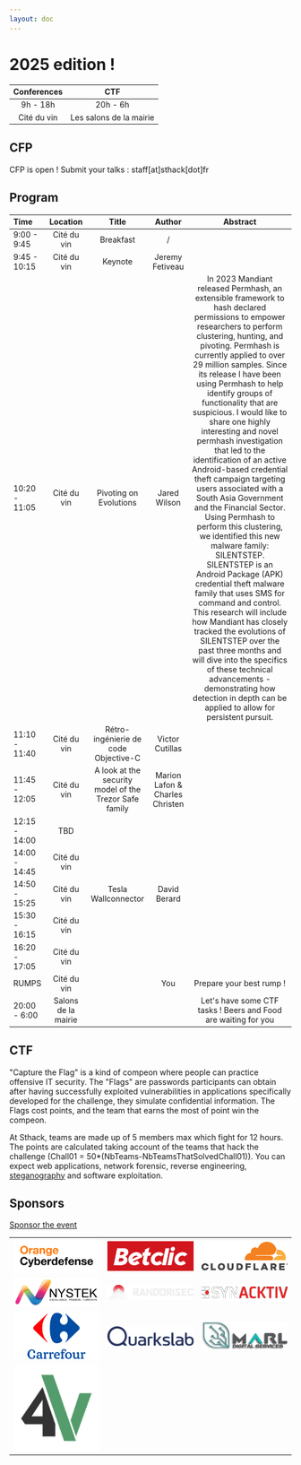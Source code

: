 ```yaml
---
layout: doc
---
```


# 2025 edition !

| Conferences |           CTF           |
| :---------: | :---------------------: |
|  9h - 18h   |        20h - 6h         |
| Cité du vin | Les salons de la mairie |

## CFP

CFP is open ! Submit your talks : staff[at]sthack[dot]fr

## Program

| Time          |      Location       |                         Title                          |             Author              |                                                                                                                                                                                                                                                                                                                                                                                                                                                                                                                                    Abstract                                                                                                                                                                                                                                                                                                                                                                                                                                                                                                                                    |
| :------------ | :-----------------: | :----------------------------------------------------: | :-----------------------------: | :----------------------------------------------------------------------------------------------------------------------------------------------------------------------------------------------------------------------------------------------------------------------------------------------------------------------------------------------------------------------------------------------------------------------------------------------------------------------------------------------------------------------------------------------------------------------------------------------------------------------------------------------------------------------------------------------------------------------------------------------------------------------------------------------------------------------------------------------------------------------------------------------------------------------------------------------------------------------------------------------------------------------------------------------------------------------------: |
| 9:00 - 9:45   |     Cité du vin     |                       Breakfast                        |                /                |                                                                                                                                                                                                                                                                                                                                                                                                                                                                                                                                                                                                                                                                                                                                                                                                                                                                                                                                                                                                                                                                                |
| 9:45 - 10:15  |     Cité du vin     |                        Keynote                         |         Jeremy Fetiveau         |                                                                                                                                                                                                                                                                                                                                                                                                                                                                                                                                                                                                                                                                                                                                                                                                                                                                                                                                                                                                                                                                                |
| 10:20 - 11:05 |     Cité du vin     |                 Pivoting on Evolutions                 |          Jared Wilson           | In 2023 Mandiant released Permhash, an extensible framework to hash declared permissions to empower researchers to perform clustering, hunting, and pivoting. Permhash is currently applied to over 29 million samples. Since its release I have been using Permhash to help identify groups of functionality that are suspicious. I would like to share one highly interesting and novel permhash investigation that led to the identification of an active Android-based credential theft campaign targeting users associated with a South Asia Government and the Financial Sector. Using Permhash to perform this clustering, we identified this new malware family: SILENTSTEP. SILENTSTEP is an Android Package (APK) credential theft malware family that uses SMS for command and control. This research will include how Mandiant has closely tracked the evolutions of SILENTSTEP over the past three months and will dive into the specifics of these technical advancements - demonstrating how detection in depth can be applied to allow for persistent pursuit. |
| 11:10 - 11:40 |     Cité du vin     |          Rétro-ingénierie de code Objective-C          |         Victor Cutillas         |                                                                                                                                                                                                                                                                                                                                                                                                                                                                                                                                                                                                                                                                                                                                                                                                                                                                                                                                                                                                                                                                                |
| 11:45 - 12:05 |     Cité du vin     | A look at the security model of the Trezor Safe family | Marion Lafon & Charles Christen |                                                                                                                                                                                                                                                                                                                                                                                                                                                                                                                                                                                                                                                                                                                                                                                                                                                                                                                                                                                                                                                                                |
| 12:15 - 14:00 |         TBD         |                                                        |                                 |                                                                                                                                                                                                                                                                                                                                                                                                                                                                                                                                                                                                                                                                                                                                                                                                                                                                                                                                                                                                                                                                                |
| 14:00 - 14:45 |     Cité du vin     |                                                        |                                 |                                                                                                                                                                                                                                                                                                                                                                                                                                                                                                                                                                                                                                                                                                                                                                                                                                                                                                                                                                                                                                                                                |
| 14:50 - 15:25 |     Cité du vin     |                  Tesla Wallconnector                   |          David Berard           |                                                                                                                                                                                                                                                                                                                                                                                                                                                                                                                                                                                                                                                                                                                                                                                                                                                                                                                                                                                                                                                                                |
| 15:30 - 16:15 |     Cité du vin     |                                                        |                                 |                                                                                                                                                                                                                                                                                                                                                                                                                                                                                                                                                                                                                                                                                                                                                                                                                                                                                                                                                                                                                                                                                |
| 16:20 - 17:05 |     Cité du vin     |                                                        |                                 |                                                                                                                                                                                                                                                                                                                                                                                                                                                                                                                                                                                                                                                                                                                                                                                                                                                                                                                                                                                                                                                                                |
| RUMPS         |     Cité du vin     |                                                        |               You               |                                                                                                                                                                                                                                                                                                                                                                                                                                                                                                                            Prepare your best rump !                                                                                                                                                                                                                                                                                                                                                                                                                                                                                                                            |
| 20:00 - 6:00  | Salons de la mairie |                                                        |                                 |                                                                                                                                                                                                                                                                                                                                                                                                                                                                                                         Let's have some CTF tasks ! Beers and Food are waiting for you                                                                                                                                                                                                                                                                                                                                                                                                                                                                                                         |

## CTF

"Capture the Flag" is a kind of compeon where people can practice offensive IT security. The "Flags" are passwords participants can obtain after having successfully exploited vulnerabilities in applications specifically developed for the challenge, they simulate confidential information. The Flags cost points, and the team that earns the most of point win the compeon.

At Sthack, teams are made up of 5 members max which fight for 12 hours. The points are calculated taking account of the teams that hack the challenge (Chall01 = 50\*(NbTeams-NbTeamsThatSolvedChall01)). You can expect web applications, network forensic, reverse engineering, [steganography](https://www.youtube.com/watch?v=dQw4w9WgXcQ) and software exploitation.

## Sponsors

[Sponsor the event](./Sthack%20-%20Sponsoring%202025.pdf)

<div class="table-sponsors">

|                                           |                                       |                                        |
| ----------------------------------------- | ------------------------------------- | -------------------------------------- |
| ![orange](img/Orange_cyberdefense.png)    | ![Betclic](img/Logo_Betclic_2019.png) | ![Cloudflare](img/Cloudflare_Logo.png) |
| ![Nystek](img/nystek.png)                 | ![Randorisec](img/randorisec.png)     | ![Synacktiv](img/synacktiv.png)        |
| ![Carrefour](img/Carrefour-Logo.png)      | ![Quarkslab](img/QUARKSLAB_LOGO.png)  | ![Marl](img/marl.jpeg)                 |
| ![hack4values](img/hack4values_logo.jpeg) |                                       |                                        |

</div>
